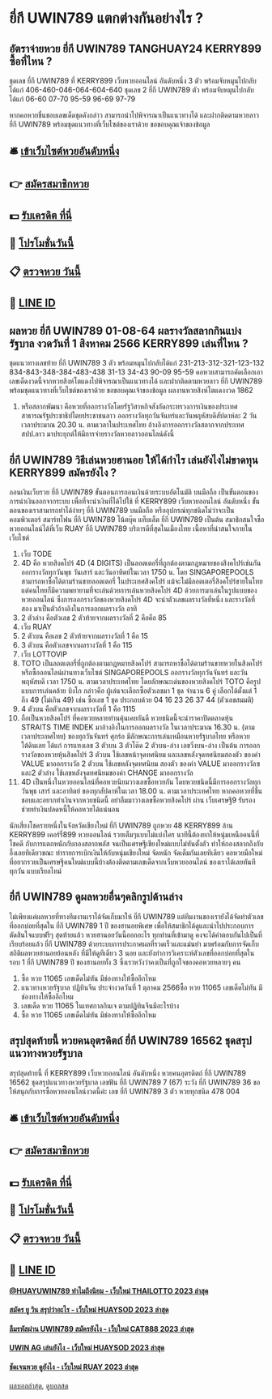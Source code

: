 # ยี่กี UWIN789 แตกต่างกันอย่างไร ?
## อัตราจ่ายหวย ยี่กี UWIN789 TANGHUAY24 KERRY899 ซื้อที่ไหน ?
ชุดเลข ยี่กี UWIN789 ที่ KERRY899 เว็บหวยออนไลน์ อันดับหนึ่ง 3 ตัว พร้อมจับหมุนไปกลับได้แก่
406-460-046-064-604-640
ชุดเลข 2 ยี่กี UWIN789 ตัว พร้อมจับหมุนไปกลับได้แก่
06-60
07-70
95-59
96-69
97-79

หากคอหวยชื่นชอบเลขเด็ดชุดดังกล่าว สามารถนำไปพิจารณาเป็นแนวทางได้ และฝากติดตามหวยลาว ยี่กี UWIN789 พร้อมชุดแนวทางที่เว็บไซต์ของเราด้วย
ขอขอบคุณเจ้าของข้อมูล

## 🛎 [เข้าเว็บไซต์หวยอันดับหนึ่ง](https://bit.ly/3BG5bNw)
## 👉 [สมัครสมาชิกหวย](https://bit.ly/3BG5bNw)
## 💵 [รับเครดิต ที่นี่](https://bit.ly/3C3mvgS)
## 👑 [โปรโมชั่นวันนี้](https://bit.ly/3C3mvgS)
## 📋 [ตรวจหวย วันนี้](https://bit.ly/3C3mvgS)
## 📱 [LINE ID](https://bit.ly/3C3mvgS)

## ผลหวย ยี่กี UWIN789 01-08-64 ผลรางวัลสลากกินแบ่งรัฐบาล งวดวันที่ 1 สิงหาคม 2566 KERRY899 เล่นที่ไหน ?
ชุดแนวทางเลขท้าย ยี่กี UWIN789 3 ตัว พร้อมหมุนไปกลับได้แก่
231-213-312-321-123-132
834-843-348-384-483-438
31-13
34-43
90-09
95-59
คอหวยสามารถคัดเลือกเอาเลขเด็ดงวดนี้จากหวยสิงห์โตแดงไปพิจารณาเป็นแนวทางได้ และฝากติดตามหวยลาว ยี่กี UWIN789 พร้อมชุดแนวทางที่เว็บไซต์ของเราด้วย
ขอขอบคุณเจ้าของข้อมูล
ผลงานหวยสิงห์โตแดงงวด 1862

1. หรือสลากพัฒนา คือหวยที่ออกรางวัลโดยรัฐวิสาหกิจสังกัดกระทรวงการเงินของประเทศสาธารณรัฐประชาธิปไตยประชาชนลาว ออกรางวัลทุกวันจันทร์และวันพฤหัสบดีสัปดาห์ละ 2 วัน เวลาประมาณ 20.30 น. ตามเวลาในประเทศไทย อ้างอิงการออกรางวัลสลากจากประเทศ สปป.ลาว มาประยุกต์ให้มีการจ่ายรางวัลหวยลาวออนไลน์ดังนี้

## ยี่กี UWIN789 วิธีเล่นหวยฮานอย ให้ได้กำไร เล่นยังไงไม่ขาดทุน KERRY899 สมัครยังไง ?
ถอนเงินเว็บรวย ยี่กี UWIN789 ขั้นตอนการถอนเงินด้วยระบบอัตโนมัติ บนมือถือ เป็นขั้นตอนของการนำเงินออกจากระบบ เพื่อที่จะนำเงินที่ได้ไปใช้ ที่ KERRY899 เว็บหวยออนไลน์ อันดับหนึ่ง ขั้นตอนของเราสามารถทำได้ง่ายๆ ยี่กี UWIN789 บนมือถือ หรืออุปกรณ์ทุกชนิดไม่ว่าจะเป็น คอมพิวเตอร์ สมาร์ทโฟน ยี่กี UWIN789 โน้ตบุ๊ค แท็บเล็ต ยี่กี UWIN789 เป็นต้น สมาชิกสนใจซื้อหวยออนไลน์ได้ที่เว็บ RUAY ยี่กี UWIN789 บริการดีที่สุดในเมืองไทย
เนื้อหาที่น่าสนใจภายในเว็บไซต์
1. เว็บ TODE
2. 4D คือ หวยสิงคโปร์ 4D (4 DIGITS) เป็นลอตเตอรี่ที่ถูกต้องตามกฎหมายของสิงคโปร์เช่นกัน ออกรางวัลทุกวันพุธ วันเสาร์ และวันอาทิตย์ในเวลา 1750 น. โดย SINGAPOREPOOLS สามารถหาซื้อได้ตามร้านขายลอตเตอรี่ ในประเทศสิงคโปร์ แม้จะไม่มีลอตเตอรี่สิงคโปร์ขายในไทย แต่คนไทยก็มีความพยายามที่จะเล่นด้วยการเล่นหวยสิงคโปร์ 4D ด้วยการมาเล่นในรูปแบบของหวยออนไลน์ ซึ่งการออกรางวัลของหวยสิงคโปร์ 4D จะนำตัวเลขผลรางวัลที่หนึ่ง และรางวัลที่สอง มาเป็นตัวอ้างอิงในการออกผลรางวัล อาทิ
3. 2 ตัวล่าง คือตัวเลข 2 ตัวท้ายจากผลรางวัลที่ 2 คือคือ 85
4. เว็บ RUAY
5. 2 ตัวบน คือเลข 2 ตัวท้ายจากผลรางวัลที่ 1 คือ 15
6. 3 ตัวบน คือตัวเลขจากผลรางวัลที่ 1 คือ 115
7. เว็บ LOTTOVIP
8. TOTO เป็นลอตเตอรี่ที่ถูกต้องตามกฎหมายสิงคโปร์ สามารถหาซื้อได้ตามร้านขายหวยในสิงคโปร์ หรือซื้อออนไลน์ผ่านทางเว็บไซต์ SINGAPOREPOOLS ออกรางวัลทุกวันจันทร์ และวันพฤหัสบดี เวลา 1750 น. ตามเวลาประเทศไทย โดยลักษณะเด่นของหวยสิงคโปร์ TOTO คือรูปแบบการเล่นคล้าย บิงโก กล่าวคือ ผู้เล่นจะเลือกซื้อตัวเลขมา 1 ชุด จำนวน 6 คู่ เลือกได้ตั้งแต่ 1 ถึง 49 (ไม่เกิน 49) เช่น ซื้อเลข 1 ชุด ประกอบด้วย 04 16 23 26 37 44 (ตัวเลขสมมติ)
9. 4 ตัวบน คือตัวเลขจากผลรางวัลที่ 1 คือ 1115
10. ถือเป็นหวยสิงคโปร์ ที่คอหวยหลายท่านคุ้นเคยกันดี หวยชนิดนี้จะนำราคาปิดตลาดหุ้น STRAITS TIME INDEK มาอ้างอิงในการออกผลรางวัล ในเวลาประมาณ 16.30 น. (ตามเวลาประเทศไทย) ของทุกวันจันทร์ ศุกร์อ มีลักษณะการเล่นเหมือนหวยรัฐบาลไทย หรือหวยใต้ดินเลย ได้แก่ การแทงเลข 3 ตัวบน 3 ตัวโต๊ด 2 ตัวบน-ล่าง เลขวิ่งบน-ล่าง เป็นต้น การออกรางวัลของหวยหุ้นสิงคโปร์ 3 ตัวบน ใช้เลขหน้าจุดทศนิยม และเลขหลังจุดทศนิยมสองตัว ของค่า VALUE มาออกรางวัล 2 ตัวบน ใช้เลขหลังจุดทศนิยม สองตัว ของค่า VALUE มาออกรางวัลฃ และ2 ตัวล่าง ใช้เลขหลังจุดทศนิยมของค่า CHANGE มาออกรางวัล
11. 4D เป็นหนึ่งในหวยออนไลน์ที่คอหวยนิยมวางเลขซื้อหวยกัน โดยหวยชนิดนี้มีการออกรางวัลทุกวันพุธ เสาร์ และอาทิตย์ ของทุกสัปดาห์ในเวลา 18.00 น. ตามเวลาประเทศไทย หากคอหวยที่ชื่นชอบและอยากทำเงินจากหวยชนิดนี้ อย่าลืมมาวางเลขซื้อหวยสิงคโปร์ ผ่าน เว็บเศรษฐี9 รับรองช่วยทำเงินปลดหนี้ให้คอหวยได้แน่นอน

นักเสี่ยงโชครายหนึ่งในจังหวัดเชียงใหม่ ยี่กี UWIN789 ถูกหวย 48 KERRY899 ล้าน KERRY899 เคอร์รี่899 หวยออนไลน์ รวยเต็มๆแบบไม่แบ่งใคร นาทีนี้ต้องยกให้หนุ่มเหนือคนนี้ที่โชคดี กับการแตกหนักกับกองสลากพลัส จนเป็นเศรษฐีเชียงใหม่แบบไม่ทันตั้งตัว ทำให้กองสลากถึงกับอึ้งเลยทีเดียวขณะ ทำรายการเบิกเงินให้กับหนุ่มเชียงใหม่ จัดหนัก จัดเต็มกันเลยทีเดียว คอหวยมือใหม่ที่อยากรวยเป็นเศรษฐีคนใหม่แบบนี้บ้างต้องติดตามเลขเด็ดจากเว็บหวยออนไลน์ ของเราได้เลยทันที ทุกวัน แบบเรียลไทม์

## ยี่กี UWIN789 ดูผลหวยอื่นๆคลิกรูปด้านล่าง
ไม่เพียงแค่ผลหวยที่ทางทีมงานเราได้จัดเก็บมาให้ ยี่กี UWIN789 แต่ทีมงานของเรายังได้จัดทำตัวเลขที่ออกบ่อยที่สุดใน ยี่กี UWIN789 1 ปี ของฮานอยพิเศษ เพื่อให้สมาชิกได้ดูและนำไปประกอบการตัดสินใจแบบฟรีๆ
สุดท้ายแล้ว หวยฮานอยวันนี้ออกอะไร ทุกท่านที่เข้ามาดู คงจะได้คำตอบกันไปเป็นที่เรียบร้อยแล้ว ยี่กี UWIN789 ด้วยระบบการประกาศผลที่รวดเร็วและแม่นยำ มาพร้อมกับการจัดเก็บสถิติผลหวยฮานอยย้อนหลัง ที่มีให้ดูทีเดียว 3 นอย และยังทำการวิเคราะห์ตัวเลขที่ออกบ่อยที่สุดในรอบ 1 ยี่กี UWIN789 ปี ของฮานอยทั้ง 3 ซึ่งเราหวังว่าคงเป็นที่ถูกใจของคอหวยหลายๆ คน
1. ซื้อ หวย 11065 เลขเด็ดไม่ทัน มีช่องทางให้ซื้ออีกไหม
2. แนวทางหวยรัฐบาล ปฏิทินจีน ประจำงวดวันที่ 1 ตุลาคม 2566ซื้อ หวย 11065 เลขเด็ดไม่ทัน มีช่องทางให้ซื้ออีกไหม
3. เลขเด็ด หวย 11065 ในเทศกาลกินเจ ตามปฏิทินจีนมีอะไรบ้าง
4. ซื้อ หวย 11065 เลขเด็ดไม่ทัน มีช่องทางให้ซื้ออีกไหม

## สรุปสุดท้ายนี้ หวยคนอุตรดิตถ์ ยี่กี UWIN789 16562 ชุดสรุปแนวทางหวยรัฐบาล
สรุปสุดท้ายนี้ ที่ KERRY899 เว็บหวยออนไลน์ อันดับหนึ่ง หวยคนอุตรดิตถ์ ยี่กี UWIN789 16562 ชุดสรุปแนวทางหวยรัฐบาล เลขฟัน ยี่กี UWIN789 7 (67)
ระวัง ยี่กี UWIN789 36
ขอให้สนุกกับการซื้อหวยออนไลน์งวดนี้ค่ะ
เลข ยี่กี UWIN789 3 ตัว หวยทุกชนิด 478 004

## 🛎 [เข้าเว็บไซต์หวยอันดับหนึ่ง](https://bit.ly/3BG5bNw)
## 👉 [สมัครสมาชิกหวย](https://bit.ly/3BG5bNw)
## 💵 [รับเครดิต ที่นี่](https://bit.ly/3C3mvgS)
## 👑 [โปรโมชั่นวันนี้](https://bit.ly/3C3mvgS)
## 📋 [ตรวจหวย วันนี้](https://bit.ly/3C3mvgS)
## 📱 [LINE ID](https://bit.ly/3C3mvgS)

#### [@HUAYUWIN789 ทำไมถึงนิยม - เว็บใหม่ THAILOTTO 2023 ล่าสุด](https://atom.io/themes/huayuwin789%20ทำไมถึงนิยม%20-%20เว็บใหม่%20thailotto%202023%20ล่าสุด)
#### [สมัคร ยู วิน สรุปว่าอะไร - เว็บใหม่ HUAYSOD 2023 ล่าสุด](https://atom.io/themes/สมัคร%20ยู%20วิน%20สรุปว่าอะไร%20-%20เว็บใหม่%20huaysod%202023%20ล่าสุด)
#### [ลืมรหัสผ่าน UWIN789 สมัครยังไง - เว็บใหม่ CAT888 2023 ล่าสุด](https://atom.io/themes/ลืมรหัสผ่าน%20uwin789%20สมัครยังไง%20-%20เว็บใหม่%20cat888%202023%20ล่าสุด)
#### [UWIN AG เล่นยังไง - เว็บใหม่ HUAYSOD 2023 ล่าสุด](https://atom.io/themes/uwin%20ag%20เล่นยังไง%20-%20เว็บใหม่%20huaysod%202023%20ล่าสุด)
#### [ชัดเจนหวย ดูยังไง - เว็บใหม่ RUAY 2023 ล่าสุด](https://atom.io/themes/ชัดเจนหวย%20ดูยังไง%20-%20เว็บใหม่%20ruay%202023%20ล่าสุด)

[ผลบอลล่าสุด](https://siamsport.tv "ผลบอลล่าสุด"), [ดูบอลสด](https://siamsport.tv/ดูบอลสด "ดูบอลสด")